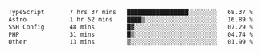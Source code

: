 <!--START_SECTION:waka-->

```txt
TypeScript       7 hrs 37 mins   █████████████████░░░░░░░░   68.37 %
Astro            1 hr 52 mins    ████▒░░░░░░░░░░░░░░░░░░░░   16.89 %
SSH Config       48 mins         █▓░░░░░░░░░░░░░░░░░░░░░░░   07.29 %
PHP              31 mins         █▒░░░░░░░░░░░░░░░░░░░░░░░   04.74 %
Other            13 mins         ▒░░░░░░░░░░░░░░░░░░░░░░░░   01.99 %
```

<!--END_SECTION:waka-->
